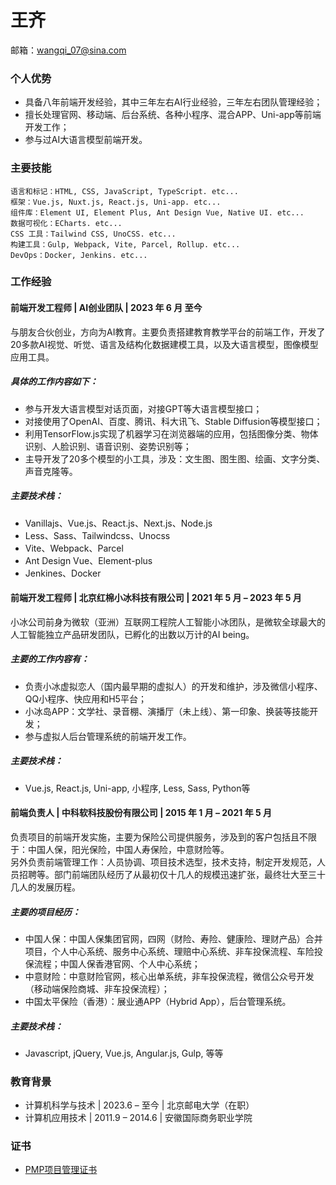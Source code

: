 # 王齐
邮箱：<wangqi_07@sina.com>
### 个人优势
- 具备八年前端开发经验，其中三年左右AI行业经验，三年左右团队管理经验；
- 擅长处理官网、移动端、后台系统、各种小程序、混合APP、Uni-app等前端开发工作；
- 参与过AI大语言模型前端开发。
### 主要技能
```
语言和标记：HTML, CSS, JavaScript, TypeScript. etc...
框架：Vue.js, Nuxt.js, React.js, Uni-app. etc...
组件库：Element UI, Element Plus, Ant Design Vue, Native UI. etc...
数据可视化：ECharts. etc...
CSS 工具：Tailwind CSS, UnoCSS. etc...
构建工具：Gulp, Webpack, Vite, Parcel, Rollup. etc...
DevOps：Docker, Jenkins. etc...
```

### 工作经验

#### 前端开发工程师 \| AI创业团队 \| 2023 年 6 月 至今
与朋友合伙创业，方向为AI教育。主要负责搭建教育教学平台的前端工作，开发了20多款AI视觉、听觉、语言及结构化数据建模工具，以及大语言模型，图像模型应用工具。
  ##### 具体的工作内容如下：
- 参与开发大语言模型对话页面，对接GPT等大语言模型接口；
- 对接使用了OpenAI、百度、腾讯、科大讯飞、Stable Diffusion等模型接口；
- 利用TensorFlow.js实现了机器学习在浏览器端的应用，包括图像分类、物体识别、人脸识别、语音识别、姿势识别等；
- 主导开发了20多个模型的小工具，涉及：文生图、图生图、绘画、文字分类、声音克隆等。
##### 主要技术栈：
  - Vanillajs、Vue.js、React.js、Next.js、Node.js
  - Less、Sass、Tailwindcss、Unocss
  - Vite、Webpack、Parcel
  - Ant Design Vue、Element-plus
  - Jenkines、Docker
  
#### 前端开发工程师 \| 北京红棉小冰科技有限公司 \| 2021 年 5 月 – 2023 年 5 月
小冰公司前身为微软（亚洲）互联网工程院人工智能小冰团队，是微软全球最大的人工智能独立产品研发团队，已孵化的出数以万计的AI being。
##### 主要的工作内容有：
- 负责小冰虚拟恋人（国内最早期的虚拟人）的开发和维护，涉及微信小程序、QQ小程序、快应用和H5平台；
- 小冰岛APP：文学社、录音棚、演播厅（未上线）、第一印象、换装等技能开发；
- 参与虚拟人后台管理系统的前端开发工作。
##### 主要技术栈：
- Vue.js, React.js, Uni-app, 小程序, Less, Sass, Python等

#### 前端负责人 \| 中科软科技股份有限公司 \| 2015 年 1 月 – 2021 年 5 月
负责项目的前端开发实施，主要为保险公司提供服务，涉及到的客户包括且不限于：中国人保，阳光保险，中国人寿保险，中意财险等。  
另外负责前端管理工作：人员协调、项目技术选型，技术支持，制定开发规范，人员招聘等。部门前端团队经历了从最初仅十几人的规模迅速扩张，最终壮大至三十几人的发展历程。
##### 主要的项目经历：
- 中国人保：中国人保集团官网，四网（财险、寿险、健康险、理财产品）合并项目，个人中心系统、服务中心系统、理赔中心系统、非车投保流程、车险投保流程；中国人保香港官网、个人中心系统；
- 中意财险：中意财险官网，核心出单系统，非车投保流程，微信公众号开发（移动端保险商城、非车投保流程）；
- 中国太平保险（香港）：展业通APP（Hybrid App），后台管理系统。
##### 主要技术栈：
- Javascript, jQuery, Vue.js, Angular.js, Gulp, 等等

### 教育背景
- 计算机科学与技术 \| 2023.6 – 至今 \| 北京邮电大学（在职）
- 计算机应用技术 \| 2011.9 – 2014.6 \| 安徽国际商务职业学院

### 证书
- [PMP项目管理证书](https://www.pmi.org "Project Management Institute - PMI")